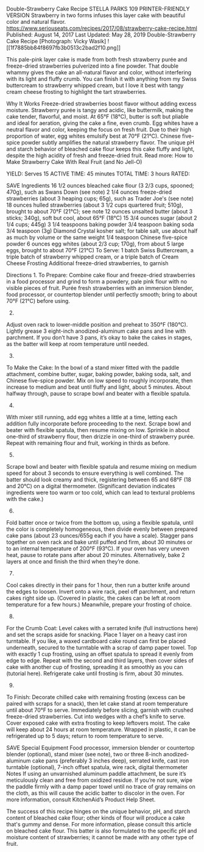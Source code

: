 Double-Strawberry Cake Recipe
STELLA PARKS
109     PRINTER-FRIENDLY VERSION
Strawberry in two forms infuses this layer cake with beautiful color and natural flavor.
https://www.seriouseats.com/recipes/2017/08/strawberry-cake-recipe.html
Published: August 14, 2017 Last Updated: May 28, 2019
Double-Strawberry Cake Recipe
[Photograph: Vicky Wasik]
![[1f7885bb84f8697fb3b0513c2bad2f10.png]]

This pale-pink layer cake is made from both fresh strawberry purée and freeze-dried strawberries pulverized into a fine powder. That double whammy gives the cake an all-natural flavor and color, without interfering with its light and fluffy crumb. You can finish it with anything from my Swiss buttercream to strawberry whipped cream, but I love it best with tangy cream cheese frosting to highlight the tart strawberries.

Why It Works
Freeze-dried strawberries boost flavor without adding excess moisture.
Strawberry purée is tangy and acidic, like buttermilk, making the cake tender, flavorful, and moist.
At 65°F (18°C), butter is soft but pliable and ideal for aeration, giving the cake a fine, even crumb.
Egg whites have a neutral flavor and color, keeping the focus on fresh fruit.
Due to their high proportion of water, egg whites emulsify best at 70°F (21°C).
Chinese five-spice powder subtly amplifies the natural strawberry flavor.
The unique pH and starch behavior of bleached cake flour keeps this cake fluffy and light, despite the high acidity of fresh and freeze-dried fruit.
Read more: How to Make Strawberry Cake With Real Fruit (and No Jell-O)

YIELD:
Serves 15
ACTIVE TIME:
45 minutes
TOTAL TIME:
3 hours
RATED:
    
 SAVE
Ingredients
16 1/2 ounces bleached cake flour (3 2/3 cups, spooned; 470g), such as Swans Down (see note)
2 1/4 ounces freeze-dried strawberries (about 3 heaping cups; 65g), such as Trader Joe's (see note)
18 ounces hulled strawberries (about 3 1/2 cups quartered fruit; 510g), brought to about 70°F (21°C); see note
12 ounces unsalted butter (about 3 sticks; 340g), soft but cool, about 65°F (18°C)
15 3/4 ounces sugar (about 2 1/4 cups; 445g)
3 1/4 teaspoons baking powder
3/4 teaspoon baking soda
3/4 teaspoon (3g) Diamond Crystal kosher salt; for table salt, use about half as much by volume or the same weight
1/4 teaspoon Chinese five-spice powder
6 ounces egg whites (about 2/3 cup; 170g), from about 5 large eggs, brought to about 70°F (21°C)
To Serve:
1 batch Swiss Buttercream, a triple batch of strawberry whipped cream, or a triple batch of Cream Cheese Frosting
Additional freeze-dried strawberries, to garnish

Directions
1.
To Prepare: Combine cake flour and freeze-dried strawberries in a food processor and grind to form a powdery, pale pink flour with no visible pieces of fruit. Purée fresh strawberries with an immersion blender, food processor, or countertop blender until perfectly smooth; bring to about 70°F (21°C) before using.

2.
Adjust oven rack to lower-middle position and preheat to 350°F (180°C). Lightly grease 3 eight-inch anodized-aluminum cake pans and line with parchment. If you don’t have 3 pans, it’s okay to bake the cakes in stages, as the batter will keep at room temperature until needed.

3.
To Make the Cake: In the bowl of a stand mixer fitted with the paddle attachment, combine butter, sugar, baking powder, baking soda, salt, and Chinese five-spice powder. Mix on low speed to roughly incorporate, then increase to medium and beat until fluffy and light, about 5 minutes. About halfway through, pause to scrape bowl and beater with a flexible spatula.

4.
With mixer still running, add egg whites a little at a time, letting each addition fully incorporate before proceeding to the next. Scrape bowl and beater with flexible spatula, then resume mixing on low. Sprinkle in about one-third of strawberry flour, then drizzle in one-third of strawberry purée. Repeat with remaining flour and fruit, working in thirds as before.

5.
Scrape bowl and beater with flexible spatula and resume mixing on medium speed for about 3 seconds to ensure everything is well combined. The batter should look creamy and thick, registering between 65 and 68°F (18 and 20°C) on a digital thermometer. (Significant deviation indicates ingredients were too warm or too cold, which can lead to textural problems with the cake.)

6.
Fold batter once or twice from the bottom up, using a flexible spatula, until the color is completely homogeneous, then divide evenly between prepared cake pans (about 23 ounces/655g each if you have a scale). Stagger pans together on oven rack and bake until puffed and firm, about 30 minutes or to an internal temperature of 200°F (93°C). If your oven has very uneven heat, pause to rotate pans after about 20 minutes. Alternatively, bake 2 layers at once and finish the third when they’re done.

7.
Cool cakes directly in their pans for 1 hour, then run a butter knife around the edges to loosen. Invert onto a wire rack, peel off parchment, and return cakes right side up. (Covered in plastic, the cakes can be left at room temperature for a few hours.) Meanwhile, prepare your frosting of choice.

8.
For the Crumb Coat: Level cakes with a serrated knife (full instructions here) and set the scraps aside for snacking. Place 1 layer on a heavy cast iron turntable. If you like, a waxed cardboard cake round can first be placed underneath, secured to the turntable with a scrap of damp paper towel. Top with exactly 1 cup frosting, using an offset spatula to spread it evenly from edge to edge. Repeat with the second and third layers, then cover sides of cake with another cup of frosting, spreading it as smoothly as you can (tutorial here). Refrigerate cake until frosting is firm, about 30 minutes.

9.
To Finish: Decorate chilled cake with remaining frosting (excess can be paired with scraps for a snack), then let cake stand at room temperature until about 70°F to serve. Immediately before slicing, garnish with crushed freeze-dried strawberries. Cut into wedges with a chef’s knife to serve. Cover exposed cake with extra frosting to keep leftovers moist. The cake will keep about 24 hours at room temperature. Wrapped in plastic, it can be refrigerated up to 5 days; return to room temperature to serve.

 SAVE
Special Equipment
Food processor, immersion blender or countertop blender (optional), stand mixer (see note), two or three 8-inch anodized-aluminum cake pans (preferably 3 inches deep), serrated knife, cast iron turntable (optional), 7-inch offset spatula, wire rack, digital thermometer
Notes
If using an unvarnished aluminum paddle attachment, be sure it’s meticulously clean and free from oxidized residue. If you’re not sure, wipe the paddle firmly with a damp paper towel until no trace of gray remains on the cloth, as this will cause the acidic batter to discolor in the oven. For more information, consult KitchenAid’s Product Help Sheet.

The success of this recipe hinges on the unique behavior, pH, and starch content of bleached cake flour; other kinds of flour will produce a cake that's gummy and dense. For more information, please consult this article on bleached cake flour. This batter is also formulated to the specific pH and moisture content of strawberries; it cannot be made with any other type of fruit.